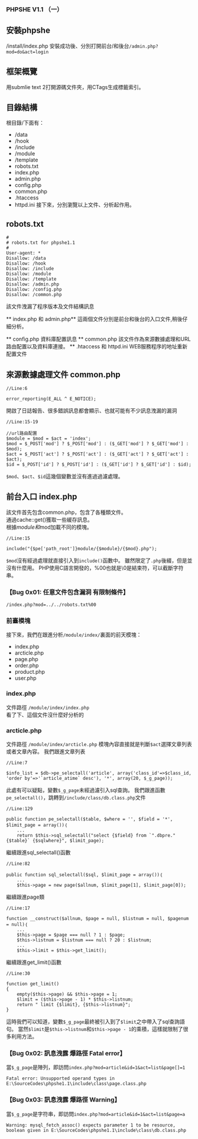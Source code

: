 ### **PHPSHE V1.1 （一）**

## **安裝phpshe**
/install/index.php
安裝成功後、分別打開前台/和後台```/admin.php?mod=do&act=login```


## 框架概覽

用submlie text 2打開源碼文件夾，用CTags生成標籤索引。

## **目錄結構**

根目錄/下面有：

- /data
- /hook
- /include
- /module
- /template
- robots.txt
- index.php
- admin.php
- config.php
- common.php
- .htaccess
- httpd.ini
接下來，分別瀏覽以上文件、分析起作用。


## **robots.txt**

```
#
# robots.txt for phpshe1.1
#
User-agent: * 
Disallow: /data
Disallow: /hook
Disallow: /include
Disallow: /module
Disallow: /template
Disallow: /admin.php
Disallow: /config.php
Disallow: /common.php
```

該文件洩漏了程序版本及文件結構訊息

** index.php 和 admin.php**
這兩個文件分別是前台和後台的入口文件,稍後仔細分析。


** config.php
資料庫配置訊息
** common.php
該文件作為來源數據處理和URL路由配置以及資料庫連接。
** .htaccess 和 httpd.ini
WEB服務程序的地址重新配置文件

## **來源數據處理文件 common.php**
```
//Line:6

error_reporting(E_ALL ^ E_NOTICE);
```

開啟了日誌報告、很多錯誤訊息都會顯示、也就可能有不少訊息洩漏的漏洞
```
//Line:15-19

//url路由配置
$module = $mod = $act = 'index';
$mod = $_POST['mod'] ? $_POST['mod'] : ($_GET['mod'] ? $_GET['mod'] : $mod);
$act = $_POST['act'] ? $_POST['act'] : ($_GET['act'] ? $_GET['act'] : $act);
$id = $_POST['id'] ? $_POST['id'] : ($_GET['id'] ? $_GET['id'] : $id);
```

`$mod`、`$act`、`$id`這幾個變數並沒有進過過濾處理。

## **前台入口 index.php**

該文件首先包含common.php，包含了各種類文件。
<br >
通過cache::get()獲取一些緩存訊息。
<br >
根據$module和$mod加載不同的模塊。
```
//Line:15

include("{$pe['path_root']}module/{$module}/{$mod}.php");
```
`$mod`沒有經過處理就直接引入到`include()`函數中。
雖然限定了`.php`後綴，但是並沒有什麼用。
PHP使用C語言開發的，%00也就是\0是結束符，可以截斷字符串。

### **【Bug 0x01: 任意文件包含漏洞 有限制條件】**
```/index.php?mod=../../robots.txt%00```


### **前臺模塊**
接下來，我們在跟進分析`/module/index/`裏面的前天模塊：
- index.php
- arcticle.php
- page.php
- order.php
- product.php
- user.php

### **index.php**
文件路徑 `/module/index/index.php`
<br />
看了下、這個文件沒什麼好分析的

### **arcticle.php**
文件路徑 `/module/index/arcticle.php`
模塊內容直接就是判斷`$act`選擇文章列表或者文章內容。
我們跟進文章列表
```
//Line:7

$info_list = $db->pe_selectall('article', array('class_id'=>$class_id, 'order by'=>'`article_atime` desc'), '*', array(20, $_g_page));
```

此處有可以疑點，變數`$_g_page`未經過濾引入sql查詢。
我們跟進函數`pe_selectall()`，跳轉到`/include/class/db.class.php`文件


```
//Line:129

public function pe_selectall($table, $where = '', $field = '*', $limit_page = array())｛
    ...
    return $this->sql_selectall("select {$field} from `".dbpre."{$table}` {$sqlwhere}", $limit_page);
```

繼續跟進sql_selectall()函數
```
//Line:82

public function sql_selectall($sql, $limit_page = array())｛
    ...
    $this->page = new page($allnum, $limit_page[1], $limit_page[0]);
```

繼續跟進page類
```
//Line:17

function __construct($allnum, $page = null, $listnum = null, $pagenum = null)｛
    ...
    $this->page = $page === null ? 1 : $page;
    $this->listnum = $listnum === null ? 20 : $listnum;
    ...
    $this->limit = $this->get_limit();
```

繼續跟進get_limit()函數
```
//Line:30    

function get_limit()
{
    empty($this->page) && $this->page = 1;
    $limit = ($this->page - 1) * $this->listnum;
    return " limit {$limit}, {$this->listnum}";
}
```

這時我們可以知道，變數`$_g_page`最終被引入到了`$limit`之中帶入了sql查詢語句。
當然`$limit`是`$this->listnum`和`$this->page - 1`的乘積，這樣就限制了很多利用方法。

### **【Bug 0x02: 訊息洩露 爆路徑 Fatal error】**
當`$_g_page`是陣列，即訪問`index.php?mod=article&id=1&act=list&page[]=1`

```Fatal error: Unsupported operand types in E:\SourceCodes\phpshe1.1\include\class\page.class.php```

### **【Bug 0x03: 訊息洩露 爆路徑 Warning】**

當`$_g_page`是字符串，即訪問`index.php?mod=article&id=1&act=list&page=a`

```Warning: mysql_fetch_assoc() expects parameter 1 to be resource, boolean given in E:\SourceCodes\phpshe1.1\include\class\db.class.php```